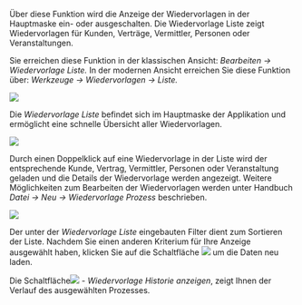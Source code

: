 Über diese Funktion wird die Anzeige der Wiedervorlagen in der Hauptmaske ein- oder ausgeschalten. Die Wiedervorlage Liste zeigt Wiedervorlagen für Kunden, Verträge, Vermittler, Personen oder Veranstaltungen.

Sie erreichen diese Funktion in der klassischen Ansicht: *Bearbeiten -> Wiedervorlage Liste.*
In der modernen Ansicht erreichen Sie diese Funktion über: *Werkzeuge -> Wiedervorlagen -> Liste.*

![](http://xpecto.github.io/docs/xpecto/Bearbeiten/Wiedervorlage_Seitenleiste/Wiedervorlage_menue.png)


Die *Wiedervorlage Liste* befindet sich im Hauptmaske der Applikation und ermöglicht eine schnelle Übersicht aller Wiedervorlagen.

![](http://xpecto.github.io/docs/xpecto/Bearbeiten/Wiedervorlage_Liste/Wiedervorlage_Liste.png)

Durch einen Doppelklick auf eine Wiedervorlage in der Liste wird der entsprechende Kunde, Vertrag, Vermittler, Personen oder Veranstaltung geladen und die Details der Wiedervorlage werden angezeigt.  Weitere Möglichkeiten zum Bearbeiten der Wiedervorlagen werden unter Handbuch *Datei → Neu → Wiedervorlage Prozess* beschrieben.

![](http://xpecto.github.io/docs/xpecto/Bearbeiten/Wiedervorlage_Liste/Wiedervorlage_Stammdaten.png)

Der unter der *Wiedervorlage Liste* eingebauten Filter dient zum Sortieren der Liste. Nachdem Sie einen anderen Kriterium für Ihre Anzeige ausgewählt haben, klicken Sie auf die Schaltfläche ![](http://xpecto.github.io/docs/img/img_1461750078718.png) um die Daten neu laden.

Die Schaltfläche![](http://xpecto.github.io/docs/img/img_1439994083070.png) - *Wiedervorlage Historie anzeigen*, zeigt Ihnen der Verlauf des ausgewählten Prozesses.
 